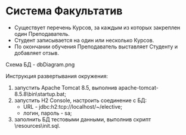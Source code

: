 Система Факультатив
===================

* Существует перечень Курсов, за каждым из которых закреплен один Преподаватель.
* Студент записывается на один или несколько Курсов.
* По окончании обучения Преподаватель выставляет Студенту и добавляет отзыв.


Схема БД - dbDiagram.png


Инструкция развертывания окружения:
1. запустить Apache Tomcat 8.5, выполнив apache-tomcat-8.5.8\bin\startup.bat;
2. запустить H2 Console, настроить соединение с БД:
    * URL - jdbc:h2:tcp://localhost/~/elective;
    * логин, пароль - sa;
3. заполнить БД тестовыми данными, выполнив скрипт \resources\init.sql. 


